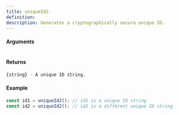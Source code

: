 ```yaml
---
title: uniqueId2
definition: 
description: Generates a cryptographically secure unique ID.
---
```



#### Arguments


```bash

```


#### Returns


```bash
{string} - A unique ID string.
```


#### Example


```ts
const id1 = uniqueId2(); // id1 is a unique ID stringconst id2 = uniqueId2(); // id2 is a different unique ID string
```